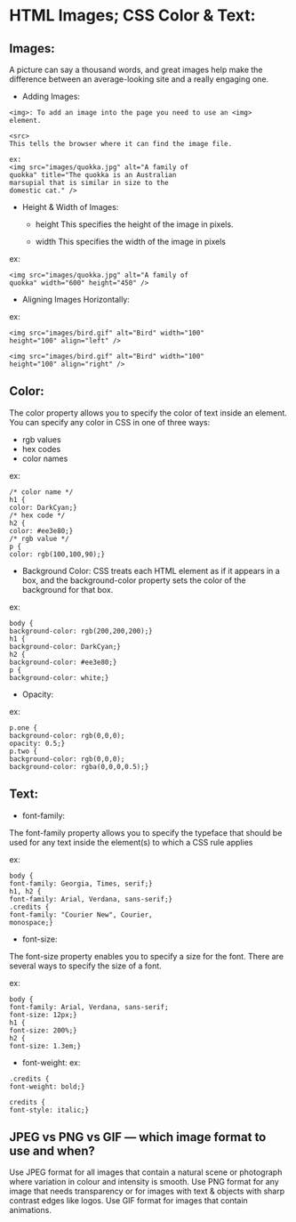 # HTML Images; CSS Color & Text:

## Images:
A picture can say a thousand words, and great images help make the difference between an
average-looking site and a really engaging one.

* Adding Images:

```
<img>: To add an image into the page you need to use an <img>
element.

<src>
This tells the browser where it can find the image file.

ex:
<img src="images/quokka.jpg" alt="A family of
quokka" title="The quokka is an Australian
marsupial that is similar in size to the
domestic cat." />

```

* Height & Width of Images:

  * height
This specifies the height of the image in pixels.

  * width
This specifies the width of the image in pixels

ex:

```
<img src="images/quokka.jpg" alt="A family of
quokka" width="600" height="450" />

```

* Aligning Images Horizontally:

ex: 

```
<img src="images/bird.gif" alt="Bird" width="100"
height="100" align="left" />

<img src="images/bird.gif" alt="Bird" width="100"
height="100" align="right" />
```

## Color:
The color property allows you
to specify the color of text inside
an element. You can specify any
color in CSS in one of three ways:
  * rgb values
  * hex codes
  * color names

ex:
```
/* color name */
h1 {
color: DarkCyan;}
/* hex code */
h2 {
color: #ee3e80;}
/* rgb value */
p {
color: rgb(100,100,90);}

```
  * Background Color: 
  CSS treats each HTML element
as if it appears in a box, and the
background-color property
sets the color of the background
for that box.

ex: 
```
body {
background-color: rgb(200,200,200);}
h1 {
background-color: DarkCyan;}
h2 {
background-color: #ee3e80;}
p {
background-color: white;}

```
* Opacity:

ex:

```
p.one {
background-color: rgb(0,0,0);
opacity: 0.5;}
p.two {
background-color: rgb(0,0,0);
background-color: rgba(0,0,0,0.5);}
```
## Text:

* font-family:

The font-family property
allows you to specify the
typeface that should be used for
any text inside the element(s) to
which a CSS rule applies

ex:
```
body {
font-family: Georgia, Times, serif;}
h1, h2 {
font-family: Arial, Verdana, sans-serif;}
.credits {
font-family: "Courier New", Courier,
monospace;}

```
* font-size:

The font-size property enables
you to specify a size for the
font. There are several ways to
specify the size of a font.

ex:
```
body {
font-family: Arial, Verdana, sans-serif;
font-size: 12px;}
h1 {
font-size: 200%;}
h2 {
font-size: 1.3em;}
```
* font-weight:
ex:
```
.credits {
font-weight: bold;}

credits {
font-style: italic;}
```


## JPEG vs PNG vs GIF — which image format to use and when?

Use JPEG format for all images that contain a natural scene or photograph where variation in colour and intensity is smooth. Use PNG format for any image that needs transparency or for images with text & objects with sharp contrast edges like logos. Use GIF format for images that contain animations.
